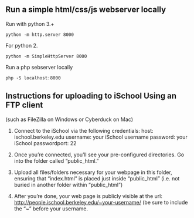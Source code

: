 ## Run a simple html/css/js webserver locally
Run with python 3.+
```
python -m http.server 8000
```
For python 2.
```
python -m SimpleHttpServer 8000
```
Run a php sebserver locally
```
php -S localhost:8000
```

## Instructions for uploading to iSchool Using an FTP client
(such as FileZilla on Windows or Cyberduck on Mac)

1. Connect to the iSchool via the following credentials:
    host: ischool.berkeley.edu
    username: your iSchool username
    password: your iSchool passwordport: 22

2. Once you’re connected, you’ll see your pre-configured directories. Go into the folder called “public_html.”

3. Upload all files/folders necessary for your webpage in this folder, ensuring that “index.html” is placed just inside “public_html” (i.e. not buried in another folder within “public_html”)

4. After you’re done, your web page is publicly visible at the url: http://people.ischool.berkeley.edu/~your-username/ (be sure to include the “~” before your username.
